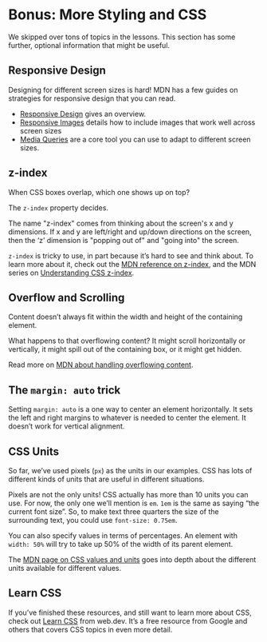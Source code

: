 # Bonus: More Styling and CSS

We skipped over tons of topics in the lessons. This section has some further, 
optional information that might be useful.

## Responsive Design

Designing for different screen sizes is hard! MDN has a few guides on strategies for responsive design that you can read.

- [Responsive Design](https://developer.mozilla.org/en-US/docs/Learn/CSS/CSS_layout/Responsive_Design) gives an overview.
- [Responsive Images](https://developer.mozilla.org/en-US/docs/Learn/HTML/Multimedia_and_embedding/Responsive_images) details how to include images that work well across screen sizes
- [Media Queries](https://developer.mozilla.org/en-US/docs/Learn/CSS/CSS_layout/Media_queries) are a core tool you can use to adapt to different screen sizes.

## z-index

When CSS boxes overlap, which one shows up on top? 

The `z-index` property decides.

The name "z-index" comes from thinking about the screen's x and y dimensions. If 
x and y are left/right and up/down directions on the screen, then the ‘z’ 
dimension is "popping out of" and "going into" the screen.

</details>

`z-index` is tricky to use, in part because it’s hard to see and think about. To learn more about it, check out the [MDN reference on z-index](https://developer.mozilla.org/en-US/docs/Web/CSS/z-index), and the MDN series on [Understanding CSS z-index](https://developer.mozilla.org/en-US/docs/Web/CSS/CSS_Positioning/Understanding_z_index).

## Overflow and Scrolling

Content doesn’t always fit within the width and height of the containing element.

What happens to that overflowing content? It might scroll horizontally or vertically, it might spill out of the containing box, or it might get hidden.

Read more on [MDN about handling overflowing content](https://developer.mozilla.org/en-US/docs/Learn/CSS/Building_blocks/Overflowing_content).

## The `margin: auto` trick

Setting `margin: auto` is a one way to center an element horizontally. It sets the left and right margins to whatever is needed to center the element. It doesn’t work for vertical alignment.

## CSS Units

So far, we’ve used pixels (`px`) as the units in our examples. CSS has lots of different kinds of units that are useful in different situations.

Pixels are not the only units! CSS actually has more than 10 units you can use. For now, the only one we’ll mention is `em`. `1em` is the same as saying “the current font size”. So, to make text three quarters the size of the surrounding text, you could use `font-size: 0.75em`.

You can also specify values in terms of percentages. An element with `width: 50%` will try to take up 50% of the width of its parent element.

The [MDN page on CSS values and units](https://developer.mozilla.org/en-US/docs/Learn/CSS/Building_blocks/Values_and_units) goes into depth about the different units available for different values.

## Learn CSS

If you’ve finished these resources, and still want to learn more about CSS, 
check out [Learn CSS](https://web.dev/learn/css/) from web.dev. It’s a free 
resource from Google and others that covers CSS topics in even more detail.

